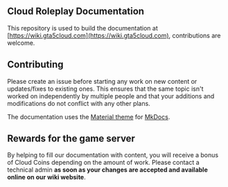 ## Cloud Roleplay Documentation

This repository is used to build the documentation at [https://wiki.gta5cloud.com](https://wiki.gta5cloud.com), contributions are welcome.

## Contributing

Please create an issue before starting any work on new content or updates/fixes to existing ones. This ensures that the same topic isn't worked on independently by multiple people and that your additions and modifications do not conflict with any other plans.

The documentation uses the [Material theme](https://squidfunk.github.io/mkdocs-material/) for [MkDocs](https://www.mkdocs.org/).

## Rewards for the game server

By helping to fill our documentation with content, you will receive a bonus of Cloud Coins depending on the amount of work. Please contact a technical admin **as soon as your changes are accepted and available online on our wiki website**.
